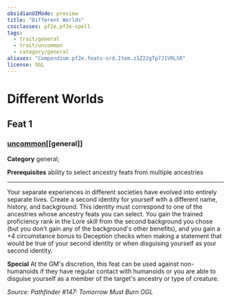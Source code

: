 ```yaml
---
obsidianUIMode: preview
title: "Different Worlds"
cssclasses: pf2e,pf2e-spell
tags:
  - trait/general
  - trait/uncommon
  - category/general
aliases: "Compendium.pf2e.feats-srd.Item.z1Z22gTp7J1VRLSR"
license: OGL
---
```

# Different Worlds
## Feat 1
### [uncommon](uncommon "Uncommon Rarity Trait")[[general]]

**Category** general; 



**Prerequisites** ability to select ancestry feats from multiple ancestries
* * *
Your separate experiences in different societies have evolved into entirely separate lives. Create a second identity for yourself with a different name, history, and background. This identity must correspond to one of the ancestries whose ancestry feats you can select. You gain the trained proficiency rank in the Lore skill from the second background you chose (but you don't gain any of the background's other benefits), and you gain a +4 circumstance bonus to Deception checks when making a statement that would be true of your second identity or when disguising yourself as your second identity.

**Special** At the GM's discretion, this feat can be used against non-humanoids if they have regular contact with humanoids or you are able to disguise yourself as a member of the target's ancestry or type of creature.

*Source: Pathfinder #147: Tomorrow Must Burn*
*OGL*